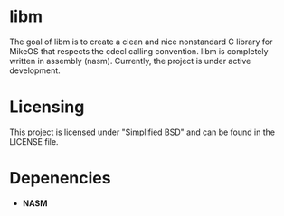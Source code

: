# libm
The goal of libm is to create a clean and nice nonstandard C library for MikeOS that respects the cdecl calling convention. libm is completely written in assembly (nasm). Currently, the project is under active development.

# Licensing
This project is licensed under "Simplified BSD" and can be found in the LICENSE file.

# Depenencies
* **NASM**

